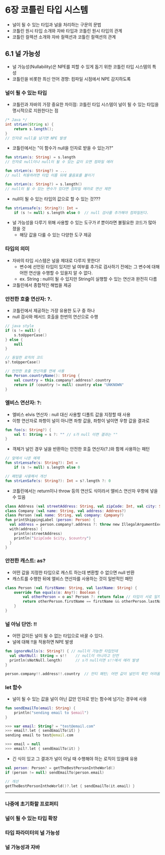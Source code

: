 # 6장 코틀린 타입 시스템
- 널이 될 수 있는 타입과 널을 처리하는 구문의 문법
- 코틀린 원시 타입 소개와 자바 타입과 코틀린 원시 타입의 관계
- 코틀린 컬렉션 소개와 자바 컬렉션과 코틀린 컬렉션의 관계

## 6.1 널 가능성
- 널 가능성(Nullability)은 NPE를 피할 수 있게 돕기 위한 코틀린 타입 시스템의 특성
- 코틀린을 비롯한 최신 언어 경향: 컴파일 시점에서 NPE 감지하도록 

### 널이 될 수 있는 타입
- 코틀린과 자바의 가장 중요한 차이점: 코틀린 타입 시스템이 널이 될 수 있는 타입을 명시적으로 지원한다는 점

```java
/* Java */
int strLen(String s) {
    return s.length();
}
// 인자로 null을 넘기면 NPE 발생
```

- 코틀린에서는 "이 함수가 null을 인자로 받을 수 있는가?"
```kotlin
fun strLen(s: String) = s.length
// 인자로 null이나 null이 될 수 있는 값이 오면 컴파일 에러 

fun strLen(s: String?) = ...
// null 허용하려면 타입 이름 뒤에 물음표를 붙이기

fun strLen(s: String?) = s.length()
// null이 될 수 있는 변수가 있다면 컴파일 에러로 연산 제한
```   


- null이 될 수 있는 타입의 값으로 할 수 있는 것???
```kotlin
fun strLensafe(s: String?): Int = 
    if (s != null) s.length else 0  // null 검사를 추가해야 컴파일된다.
```
- 널 가능성을 다루기 위해 사용할 수 있는 도구가 if 뿐이라면 불필요한 코드가 많아졌을 것
  - 해당 값을 다룰 수 있는 다양한 도구 제공

### 타입의 의미
- 자바의 타입 시스템은 널을 제대로 다루지 못한다!
  - 변수에 선언된 타입이 있지만 널 여부를 추가로 검사하기 전에는 그 변수에 대해 어떤 연산을 수행할 수 있을지 알 수 없다.
  - ex. String : null이 될 수 있지만 String이 실행할 수 있는 연산과 완전히 다름
- 코틀린에서 종합적인 해법을 제공

### 안전한 호출 연산자: ?.
- 코틀린에서 제공하는 가장 유용한 도구 중 하나 
- null 검사와 메서드 호출을 한번의 연산으로 수행

```kotlin
// java style
if (s != null) {
    s.toUpperCase()
} else {
    null
}

// 동일한 로직의 코드 
s?.toUpperCase()

// 안전한 호출 연산자를 연쇄 사용
fun Person.countryName(): String {
    val country = this.company?.address?.country    
    return if (country != null) country else "UNKNOWN"
}
```

### 엘비스 연산자: ?:
- 엘비스 elvis 연산자 : null 대신 사용할 디폴트 값을 지정할 때 사용 
- 이항 연산자로 좌항이 널이 아니면 좌항 값을, 좌항이 널이면 우항 값을 결과로 

```kotlin
fun foo(s: String?) {
    val t: String = s ?: "" // s가 null 이면 결과는 ""
}
```

- 객체가 널인 경우 널을 반환하는 안전한 호출 연산자(?.)와 함께 사용하는 패턴 
```kotlin
// 앞에서 나온 예제
fun strLensafe(s: String?): Int = 
    if (s != null) s.length else 0  

// 패턴을 사용해서 개선
fun strLenSafe(s: String?): Int = s?.length ?: 0
```

- 코틀린에서는 return이나 throw 등의 연산도 식이라서 엘비스 연산자 우항에 넣을 수 있음
```kotlin
class Address (val streetAddress: String, val zipCode: Int, val city: String, val country: String)
class Company (val name: String, val address: Address?)
class Person (val name: String, val company: Cpmpany?)
fun printShippingLabel (person: Person) {
  val address = person.company?.address ?: throw new IllegalArgumentException ("No address")
  with(address) {
    println(streetAddress)
    println("$zipCode $city, $country")
  }
}
```

### 안전한 캐스트: as?
- 어떤 값을 지정한 타입으로 캐스트 하는데 변환할 수 없으면 null 반환
- 캐스트를 수행한 뒤에 엘비스 연산자를 사용하는 것이 일반적인 패턴

```kotlin
class Person (val firstName: String, val lastName: String) {
    override fun equals(o: Any?): Boolean {
        val otherPerson = o as? Person ?: return false // 타입이 서로 일치하지 않으면 false
        return otherPerson.firstName == firstName && otherPerson.lastName == lastName
    }
}
```

### 널 아님 단언: !!
- 어떤 값이든 널이 될 수 없는 타입으로 바꿀 수 있다. 
- 널에 대해 !!을 적용하면 NPE 발생

```kotlin
fun ignoreNulls(s: String?) { // null이 가능한 타입인데
  val sNotNull: String = s!!    // null이 아니라고 단언 
  println(sNotNull.length)      // s가 null이면 s!!에서 에러 발생
}

person.company!!.address!!.country  // 안티 패턴; 어떤 값이 널인지 확인 어려움
```

### let 함수
- 널이 될 수 있는 값을 널이 아닌 값만 인자로 받는 함수에 넘기는 경우에 사용

```kotlin
fun sendEmailTo(email: String) {
    println("sending email to $email")
}

>>> var email: String? = "test@email.com"
>>> email?.let { sendEmailTo(it) }
sending email to test@email.com

>>> email = null
>>> email?.let { sendEmailTo(it) }
```

- 긴 식이 있고 그 결과가 널이 아닐 때 수행해야 하는 로직이 있을때 유용
```kotlin
val person: Person? = getTheBestPersonIntheWorld()
if (person != null) sendEmailTo(person.email)

// 개선
getTheBestPersonIntheWorld()?.let { sendEmailTo(it.email) }
```

--- 
### 나중에 초기화할 프로퍼티
### 널이 될 수 있는 타입 확장
### 타입 파라미터의 널 가능성
### 널 가능성과 자바
